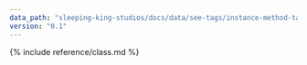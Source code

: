 ```yaml
---
data_path: "sleeping-king-studios/docs/data/see-tags/instance-method-tag"
version: "0.1"
---
```


{% include reference/class.md %}
